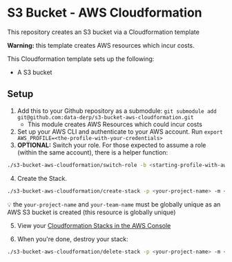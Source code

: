 # S3 Bucket - AWS Cloudformation
This repository creates an S3 bucket via a Cloudformation template

**Warning:** this template creates AWS resources which incur costs.

This Cloudformation template sets up the following:
* A S3 bucket

## Setup
1. Add this to your Github repository as a submodule: `git submodule add git@github.com:data-derp/s3-bucket-aws-cloudformation.git`
    * This module creates AWS Resources which could incur costs
2. Set up your AWS CLI and authenticate to your AWS account. Run `export AWS_PROFILE=<the-profile-with-your-credentials>`
3. **OPTIONAL:** Switch your role.  For those expected to assume a role (within the same account), there is a helper function:
```bash
./s3-bucket-aws-cloudformation/switch-role -b <starting-profile-with-aws-creds> -t <target-role>
```
4. Create the Stack.
```bash
./s3-bucket-aws-cloudformation/create-stack -p <your-project-name> -m <your-team-name> -r <aws-region>
```
:bulb: the `your-project-name` and `your-team-name` must be globally unique as an AWS S3 bucket is created (this resource is globally unique)

5. View your [Cloudformation Stacks in the AWS Console](https://eu-central-1.console.aws.amazon.com/cloudformation/home?region=eu-central-1#/stacks)

6. When you're done, destroy your stack:
```bash
./s3-bucket-aws-cloudformation/delete-stack -p <your-project-name> -m <your-team-name> -r <aws-region>
```